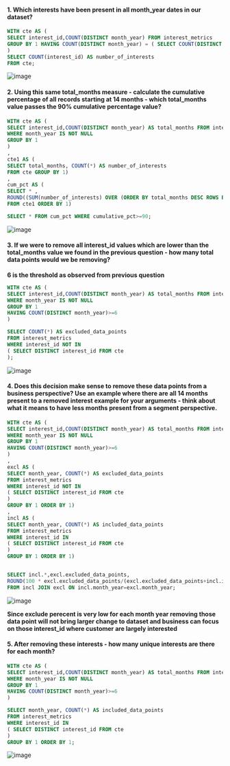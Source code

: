#### 1. Which interests have been present in all month_year dates in our dataset?
```sql
WITH cte AS (
SELECT interest_id,COUNT(DISTINCT month_year) FROM interest_metrics
GROUP BY 1 HAVING COUNT(DISTINCT month_year) = ( SELECT COUNT(DISTINCT month_year) FROM interest_metrics)
)
SELECT COUNT(interest_id) AS number_of_interests
FROM cte;
```
![image](https://github.com/shivin316/8_Week_SQL_Challenge/assets/122541994/4a764470-52c5-4b68-8c60-9b027c5e9034)

#### 2. Using this same total_months measure - calculate the cumulative percentage of all records starting at 14 months - which total_months value passes the 90% cumulative percentage value?
 ```sql 
WITH cte AS (
SELECT interest_id,COUNT(DISTINCT month_year) AS total_months FROM interest_metrics
WHERE month_year IS NOT NULL
GROUP BY 1
)
,
cte1 AS (
SELECT total_months, COUNT(*) AS number_of_interests
FROM cte GROUP BY 1)
,
cum_pct AS (
SELECT * ,
ROUND((SUM(number_of_interests) OVER (ORDER BY total_months DESC ROWS BETWEEN UNBOUNDED PRECEDING AND CURRENT ROW) / SUM(number_of_interests) OVER () * 100), 1) AS cumulative_pct
FROM cte1 ORDER BY 1)

SELECT * FROM cum_pct WHERE cumulative_pct>=90;
```
![image](https://github.com/shivin316/8_Week_SQL_Challenge/assets/122541994/abb0027c-a040-47df-8804-a363c8f70e9a)

#### 3. If we were to remove all interest_id values which are lower than the total_months value we found in the previous question - how many total data points would we be removing?

**6 is the threshold as observed from previous question**
```sql
WITH cte AS (
SELECT interest_id,COUNT(DISTINCT month_year) AS total_months FROM interest_metrics
WHERE month_year IS NOT NULL
GROUP BY 1
HAVING COUNT(DISTINCT month_year)>=6
)

SELECT COUNT(*) AS excluded_data_points  
FROM interest_metrics
WHERE interest_id NOT IN 
( SELECT DISTINCT interest_id FROM cte
);
```
![image](https://github.com/shivin316/8_Week_SQL_Challenge/assets/122541994/706a3f0a-eb3a-4362-9182-2dd19c5a853c)

#### 4. Does this decision make sense to remove these data points from a business perspective? Use an example where there are all 14 months present to a removed interest example for your arguments - think about what it means to have less months present from a segment perspective.
```sql
WITH cte AS (
SELECT interest_id,COUNT(DISTINCT month_year) AS total_months FROM interest_metrics
WHERE month_year IS NOT NULL
GROUP BY 1
HAVING COUNT(DISTINCT month_year)>=6
)
,
excl AS (
SELECT month_year, COUNT(*) AS excluded_data_points   
FROM interest_metrics
WHERE interest_id NOT IN 
( SELECT DISTINCT interest_id FROM cte
)
GROUP BY 1 ORDER BY 1)
,
incl AS (
SELECT month_year, COUNT(*) AS included_data_points   
FROM interest_metrics
WHERE interest_id IN 
( SELECT DISTINCT interest_id FROM cte
)
GROUP BY 1 ORDER BY 1)


SELECT incl.*,excl.excluded_data_points,
ROUND(100 * excl.excluded_data_points/(excl.excluded_data_points+incl.included_data_points)::NUMERIC,2 ) AS exclude_pct
FROM incl JOIN excl ON incl.month_year=excl.month_year;
```
![image](https://github.com/shivin316/8_Week_SQL_Challenge/assets/122541994/e7d4f51f-caa9-4d79-aaee-47c53444a9e7)

**Since exclude perecent is very low for each month year removing those data point will not bring larger change to dataset and business can focus on those interest_id where customer are largely interested**

#### 5. After removing these interests - how many unique interests are there for each month?
```sql
WITH cte AS (
SELECT interest_id,COUNT(DISTINCT month_year) AS total_months FROM interest_metrics
WHERE month_year IS NOT NULL
GROUP BY 1
HAVING COUNT(DISTINCT month_year)>=6
)

SELECT month_year, COUNT(*) AS included_data_points   
FROM interest_metrics
WHERE interest_id IN 
( SELECT DISTINCT interest_id FROM cte
)
GROUP BY 1 ORDER BY 1;
```
![image](https://github.com/shivin316/8_Week_SQL_Challenge/assets/122541994/f5883a17-c3ac-4e2c-ab06-5d3904fb39a3)
